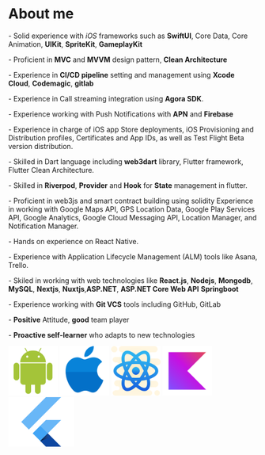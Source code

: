 # About me #

*-* Solid experience with *iOS* frameworks such as **SwiftUI**, Core Data, Core Animation, **UIKit**, **SpriteKit**, **GameplayKit**

*-* Proficient in **MVC** and **MVVM** design pattern, **Clean Architecture**

*-* Experience in **CI/CD pipeline** setting and management using **Xcode Cloud**, **Codemagic**, **gitlab**

*-* Experience in Call streaming integration using **Agora SDK**.

*-* Experience working with Push Notifications with **APN** and **Firebase**

*-* Experience in charge of iOS app Store deployments, iOS Provisioning and Distribution profiles, Certificates and App IDs, as well as Test Flight Beta version distribution.

*-* Skilled in Dart language including **web3dart** library, Flutter framework, Flutter Clean Architecture.

*-* Skilled in **Riverpod**, **Provider** and **Hook** for **State** management in flutter.

*-* Proficient in web3js and smart contract building using solidity Experience in working with Google Maps API, GPS Location Data, Google Play Services API, Google Analytics, Google Cloud Messaging API, Location Manager, and Notification Manager.

*-* Hands on experience on React Native.

*-* Experience with Application Lifecycle Management (ALM) tools like Asana, Trello.

*-* Skiled in working with web technologies like **React.js**, **Nodejs**, **Mongodb**, **MySQL**, **Nextjs**, **Nuxtjs**,**ASP.NET**, **ASP.NET Core Web API** **Springboot**

*-* Experience working with **Git VCS** tools including GitHub, GitLab

*-* **Positive** Attitude, **good** team player

*-* **Proactive self-learner** who adapts to new technologies

<a href="https://developer.android.com/reference"><img src="./assets/android-plain.svg" alt="android" height="100" title="Android reference"></a>
<a href="https://https://ios.cfw.guide/"><img src="./assets/ios.svg" alt="ios" height="100" title="iOS reference"></a>
<a href="https://reactnative.dev/docs/getting-started"><img src="./assets/react-native.svg" alt="react-native" height="100" title="React-Native documentation"></a>
<a href="https://kotlinlang.org/docs/home.html"><img src="./assets/kotlin-original.svg" alt="kotlin" height="100" title="Kotlin documentation"></a>
<a href="https://docs.flutter.dev/"><img src="./assets/flutter.png" alt="kotlin" height="100" title="Flutter documentation"></a>

<!---
groupofstars/groupofstars is a ✨ special ✨ repository because its `README.md` (this file) appears on your GitHub profile.
You can click the Preview link to take a look at your changes.
--->
